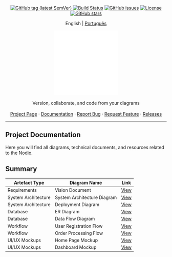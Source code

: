 <div align="center">
  
[![GitHub tag (latest SemVer)](https://img.shields.io/github/tag/pedrohcdsouza/nodio.svg)](https://github.com/pedrohcdsouza/nodio/releases)
[![Build Status](https://img.shields.io/github/actions/workflow/status/pedrohcdsouza/nodio/ci.yml?branch=main)](https://github.com/pedrohcdsouza/nodio/actions)
[![GitHub issues](https://img.shields.io/github/issues-raw/pedrohcdsouza/nodio.svg)](https://github.com/pedrohcdsouza/nodio/issues)
[![License](https://img.shields.io/github/license/pedrohcdsouza/nodio.svg)](LICENSE)
[![GitHub stars](https://img.shields.io/github/stars/pedrohcdsouza/nodio?style=social)](https://github.com/pedrohcdsouza/nodio/stargazers)

</div>

<p align="center">
  <span>English</span> |
  <a href="readmes/README.pt.md">Português</a>
</p>

<p align="center">
  <a href="https://github.com/pedrohcdsouza/nodio" rel="noopener">
    <img width=200px height=200px src="https://github.com/pedrohcdsouza/nodio/blob/main/nodio.svg">
  </a>
</p>

<p align="center">
  Version, collaborate, and code from your diagrams
  <br />
  <br />
  <a href="https://github.com/pedrohcdsouza/nodio/">Project Page</a>
  ·
  <a href="https://github.com/pedrohcdsouza/nodio/tree/main/docs">Documentation</a>
  ·
  <a href="https://github.com/pedrohcdsouza/nodio/issues">Report Bug</a>
  ·
  <a href="https://github.com/pedrohcdsouza/nodio/issues">Request Feature</a>
  ·
  <a href="https://github.com/pedrohcdsouza/nodio/releases">Releases</a>
</p>

---

## Project Documentation

Here you will find all diagrams, technical documents, and resources related to the Nodio.

## Summary

| Artefact Type          | Diagram Name                     | Link                                  |
|----------------------|---------------------------------|--------------------------------------|
| Requirements | Vision Document | [View](./vision/vision-document.md) |
| System Architecture  | System Architecture Diagram       | [View](./system-architecture.png)    |
| System Architecture  | Deployment Diagram               | [View](./deployment-diagram.svg)     |
| Database             | ER Diagram                        | [View](./er-diagram.png)             |
| Database             | Data Flow Diagram                 | [View](./data-flow-diagram.pdf)     |
| Workflow             | User Registration Flow            | [View](./user-registration-flow.png) |
| Workflow             | Order Processing Flow             | [View](./order-processing-flow.svg) |
| UI/UX Mockups        | Home Page Mockup                  | [View](./home-page-mockup.png)       |
| UI/UX Mockups        | Dashboard Mockup                  | [View](./dashboard-mockup.svg) 
